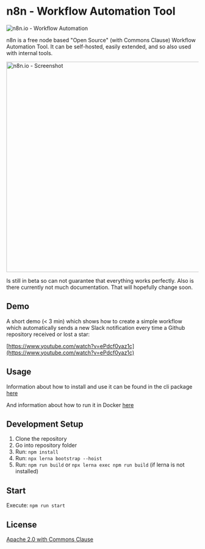 # n8n - Workflow Automation Tool

![n8n.io - Workflow Automation](https://n8n.io/n8n-logo.png)

n8n is a free node based "Open Source" (with Commons Clause)
Workflow Automation Tool. It can be self-hosted, easily extended, and
so also used with internal tools.

<a href="https://n8n.io/n8n-screenshot.png"><img src="https://n8n.io/n8n-screenshot.png" width="550" alt="n8n.io - Screenshot"></a>

Is still in beta so can not guarantee that everything works perfectly. Also
is there currently not much documentation. That will hopefully change soon.

## Demo

A short demo (< 3 min) which shows how to create a simple workflow which
automatically sends a new Slack notification every time a Github repository
received or lost a star:

[https://www.youtube.com/watch?v=ePdcf0yaz1c](https://www.youtube.com/watch?v=ePdcf0yaz1c)


## Usage

Information about how to install and use it can be found in the cli package [here](https://github.com/n8n-io/n8n/tree/master/packages/cli)

And information about how to run it in Docker [here](https://github.com/n8n-io/n8n/tree/master/docker/images/n8n)


## Development Setup

1. Clone the repository
2. Go into repository folder
3. Run: `npm install`
4. Run: `npx lerna bootstrap --hoist`
5. Run: `npm run build` or `npx lerna exec npm run build` (if lerna is not installed)

## Start

Execute: `npm run start`


## License

[Apache 2.0 with Commons Clause](https://github.com/n8n-io/n8n/blob/master/packages/cli/LICENSE.md)
